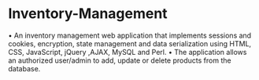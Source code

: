 # Inventory-Management

• An inventory management web application that implements sessions and cookies, encryption, state management and data serialization using HTML, CSS, JavaScript, jQuery ,AJAX, MySQL and Perl.
• The application allows an authorized user/admin to add, update or delete products from the database.


